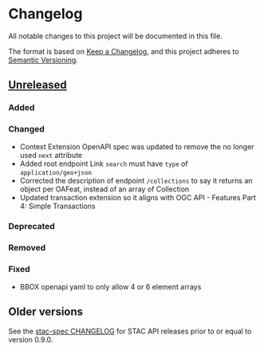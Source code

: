 # Changelog
All notable changes to this project will be documented in this file.

The format is based on [Keep a Changelog](https://keepachangelog.com/en/1.0.0/),
and this project adheres to [Semantic Versioning](https://semver.org/spec/v2.0.0.html).

## [Unreleased]

### Added

### Changed
- Context Extension OpenAPI spec was updated to remove the no longer used `next` attribute
- Added root endpoint Link `search` must have `type` of `application/geo+json`
- Corrected the description of endpoint `/collections` to say it returns an object per OAFeat, instead of an array of Collection
- Updated transaction extension so it aligns with OGC API - Features Part 4: Simple Transactions

### Deprecated

### Removed

### Fixed
- BBOX openapi yaml to only allow 4 or 6 element arrays

## Older versions

See the [stac-spec CHANGELOG](https://github.com/radiantearth/stac-spec/blob/v0.9.0/CHANGELOG.md) for STAC API releases prior to or equal to version 0.9.0.


[Unreleased]: <https://github.com/radiantearth/stac-api-spec/compare/master...dev>

